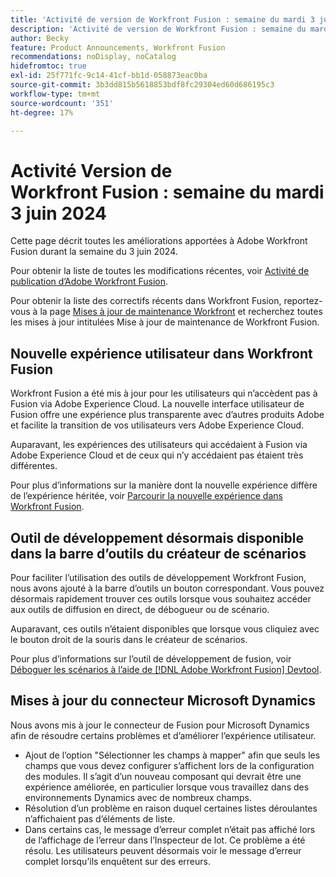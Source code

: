 ```yaml
---
title: 'Activité de version de Workfront Fusion : semaine du mardi 3 juin 2024'
description: 'Activité de version de Workfront Fusion : semaine du mardi 3 juin 2024'
author: Becky
feature: Product Announcements, Workfront Fusion
recommendations: noDisplay, noCatalog
hidefromtoc: true
exl-id: 25f771fc-9c14-41cf-bb1d-058873eac0ba
source-git-commit: 3b3dd815b5618853bdf8fc29304ed60d686195c3
workflow-type: tm+mt
source-wordcount: '351'
ht-degree: 17%

---
```


# Activité Version de Workfront Fusion : semaine du mardi 3 juin 2024

Cette page décrit toutes les améliorations apportées à Adobe Workfront Fusion durant la semaine du 3 juin 2024.

Pour obtenir la liste de toutes les modifications récentes, voir [Activité de publication d’Adobe Workfront Fusion](../../../product-announcements/product-releases/fusion-release-activity/fusion-release-activity.md).

Pour obtenir la liste des correctifs récents dans Workfront Fusion, reportez-vous à la page [Mises à jour de maintenance Workfront](https://experienceleague.adobe.com/docs/workfront-known-issues/releases/current-updates.html?lang=fr) et recherchez toutes les mises à jour intitulées Mise à jour de maintenance de Workfront Fusion.

## Nouvelle expérience utilisateur dans Workfront Fusion

Workfront Fusion a été mis à jour pour les utilisateurs qui n’accèdent pas à Fusion via Adobe Experience Cloud. La nouvelle interface utilisateur de Fusion offre une expérience plus transparente avec d’autres produits Adobe et facilite la transition de vos utilisateurs vers Adobe Experience Cloud.

Auparavant, les expériences des utilisateurs qui accédaient à Fusion via Adobe Experience Cloud et de ceux qui n’y accédaient pas étaient très différentes.

Pour plus d’informations sur la manière dont la nouvelle expérience diffère de l’expérience héritée, voir [Parcourir la nouvelle expérience dans Workfront Fusion](/help/quicksilver/workfront-fusion/get-started/new-fusion-ui.md).

## Outil de développement désormais disponible dans la barre d’outils du créateur de scénarios

Pour faciliter l’utilisation des outils de développement Workfront Fusion, nous avons ajouté à la barre d’outils un bouton correspondant. Vous pouvez désormais rapidement trouver ces outils lorsque vous souhaitez accéder aux outils de diffusion en direct, de débogueur ou de scénario.

Auparavant, ces outils n’étaient disponibles que lorsque vous cliquiez avec le bouton droit de la souris dans le créateur de scénarios.

Pour plus d’informations sur l’outil de développement de fusion, voir [Déboguer les scénarios à l’aide de [!DNL Adobe Workfront Fusion] Devtool](/help/quicksilver/workfront-fusion/scenarios/debug-scenarios-with-dev-tool.md).

## Mises à jour du connecteur Microsoft Dynamics

Nous avons mis à jour le connecteur de Fusion pour Microsoft Dynamics afin de résoudre certains problèmes et d’améliorer l’expérience utilisateur.

* Ajout de l’option &quot;Sélectionner les champs à mapper&quot; afin que seuls les champs que vous devez configurer s’affichent lors de la configuration des modules. Il s’agit d’un nouveau composant qui devrait être une expérience améliorée, en particulier lorsque vous travaillez dans des environnements Dynamics avec de nombreux champs.
* Résolution d’un problème en raison duquel certaines listes déroulantes n’affichaient pas d’éléments de liste.
* Dans certains cas, le message d’erreur complet n’était pas affiché lors de l’affichage de l’erreur dans l’Inspecteur de lot. Ce problème a été résolu. Les utilisateurs peuvent désormais voir le message d’erreur complet lorsqu’ils enquêtent sur des erreurs.



